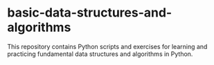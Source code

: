 # basic-data-structures-and-algorithms
This repository contains Python scripts and exercises for learning and practicing fundamental data structures and algorithms in Python.

